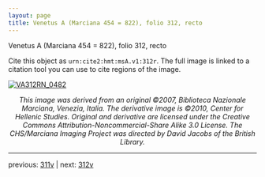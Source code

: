 ```yaml
---
layout: page
title: Venetus A (Marciana 454 = 822), folio 312, recto
---
```


Venetus A (Marciana 454 = 822), folio 312, recto

Cite this object as `urn:cite2:hmt:msA.v1:312r`.  The full image is linked to a citation tool you can use to cite regions of the image.

[![VA312RN_0482](http://www.homermultitext.org/iipsrv?IIIF=/project/homer/pyramidal/deepzoom/hmt/vaimg/2017a/VA312RN_0482.tif/full/800,/0/default.jpg)](http://www.homermultitext.org/ict2/?urn=urn:cite2:hmt:vaimg.2017a:VA312RN_0482) 

<p style="text-align: center; font-style: italic;">This image was derived from an original ©2007, Biblioteca Nazionale Marciana, Venezia, Italia. The derivative image is ©2010, Center for Hellenic Studies. Original and derivative are licensed under the Creative Commons Attribution-Noncommercial-Share Alike 3.0 License. The CHS/Marciana Imaging Project was directed by David Jacobs of the British Library.</p>

---

previous: [311v](../311v/) | next: [312v](../312v/)